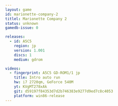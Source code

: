 ```yaml
---
layout: game
id: marionette-company-2
titlel: Marionette Company 2
status: unknown
gamedb-issue: 0

releases:
  - id: A5C5
    region: jp
    version: 1.001
    discs: 1
    medium: gdrom

videos:
  - fingerprint: A5C5 GD-ROM1/1 jp
    title: Intro auto run
    hw: i7 2720qm, GeForce 540M
    yt: KVgMT278xAk
    git: d59197f84353d7d2b746383e9277d9ed7c8c4053
    platform: win86-release
---
```

